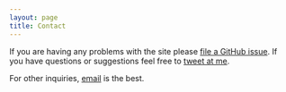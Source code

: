 ```yaml
---
layout: page
title: Contact
---
```


If you are having any problems with the site please [file a GitHub issue](https://github.com/tbolt/tbolt-site/issues/new). If you have questions or suggestions feel free to [tweet at me](https://twitter.com/intent/tweet?screen_name=tbolt).

For other inquiries, [email](mailto:tybolt@gmail.com) is the best.
